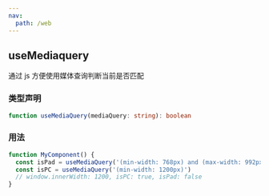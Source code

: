 ```yaml
---
nav:
  path: /web
---
```


## useMediaquery

通过 js 方便使用媒体查询判断当前是否匹配

### 类型声明

```typescript
function useMediaQuery(mediaQuery: string): boolean
```

### 用法

```javascript
function MyComponent() {
  const isPad = useMediaQuery('(min-width: 768px) and (max-width: 992px)')
  const isPC = useMediaQuery('(min-width: 1200px)')
  // window.innerWidth: 1200, isPC: true, isPad: false
}
```
